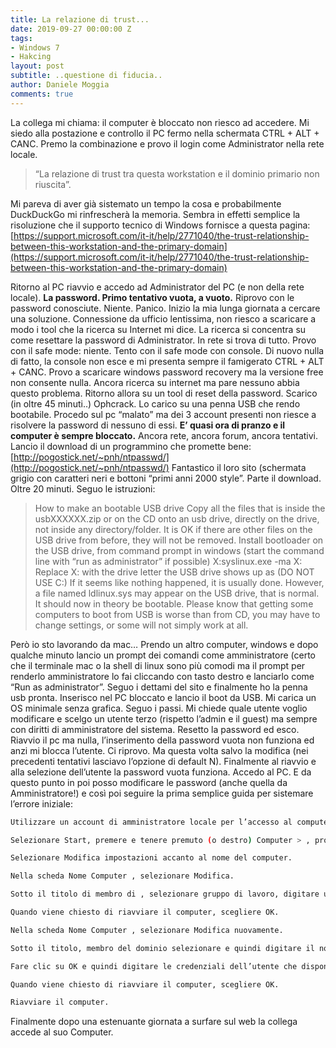 ```yaml
---
title: La relazione di trust...
date: 2019-09-27 00:00:00 Z
tags:
- Windows 7
- Hakcing
layout: post
subtitle: ..questione di fiducia..
author: Daniele Moggia
comments: true
---
```


La collega mi chiama: il computer è bloccato non riesco ad accedere.
Mi siedo alla postazione e controllo il PC fermo nella schermata CTRL + ALT + CANC.
Premo la combinazione e provo il login come Administrator nella rete locale.

> “La relazione di trust tra questa workstation e il dominio primario non riuscita”.

Mi pareva di aver già sistemato un tempo la cosa e probabilmente DuckDuckGo mi rinfrescherà la memoria.
Sembra in effetti semplice la risoluzione che il supporto tecnico di Windows fornisce a questa pagina:
[https://support.microsoft.com/it-it/help/2771040/the-trust-relationship-between-this-workstation-and-the-primary-domain](https://support.microsoft.com/it-it/help/2771040/the-trust-relationship-between-this-workstation-and-the-primary-domain)

Ritorno al PC riavvio e accedo ad Administrator del PC (e non della rete locale).
**La password. Primo tentativo vuota, a vuoto.**
Riprovo con le password conosciute.
Niente.
Panico.
Inizio la mia lunga giornata a cercare una soluzione. Connessione da ufficio lentissima, non riesco a scaricare a modo i tool che la ricerca su Internet mi dice.
La ricerca si concentra su come resettare la password di Administrator. In rete si trova di tutto. Provo con il safe mode: niente.
Tento con il safe mode con console. Di nuovo nulla di fatto, la console non esce e mi presenta sempre il famigerato CTRL + ALT + CANC.
Provo a scaricare windows password recovery ma la versione free non consente nulla.
Ancora ricerca su internet ma pare nessuno abbia questo problema.
Ritorno allora su un tool di reset della password. Scarico (in oltre 45 minuti..) Ophcrack.
Lo carico su una penna USB che rendo bootabile.
Procedo sul pc “malato” ma dei 3 account presenti non riesce a risolvere la password di nessuno di essi.
**E’ quasi ora di pranzo e il computer è sempre bloccato.**
Ancora rete, ancora forum, ancora tentativi.
Lancio il download di un programmino che promette bene: [http://pogostick.net/~pnh/ntpasswd/](http://pogostick.net/~pnh/ntpasswd/)
Fantastico il loro sito (schermata grigio con caratteri neri e bottoni “primi anni 2000 style”. Parte il download. Oltre 20 minuti.
Seguo le istruzioni:
>How to make an bootable USB drive
Copy all the files that is inside the usbXXXXXX.zip or on the CD onto an usb drive, directly on the drive, not inside any directory/folder.
It is OK if there are other files on the USB drive from before, they will not be removed.
Install bootloader on the USB drive, from command prompt in windows (start the command line with “run as administrator” if possible)
X:syslinux.exe -ma X:
Replace X: with the drive letter the USB drive shows up as (DO NOT USE C:)
If it seems like nothing happened, it is usually done.
However, a file named ldlinux.sys may appear on the USB drive, that is normal.
It should now in theory be bootable.
Please know that getting some computers to boot from USB is worse than from CD, you may have to change settings, or some will not simply work at all.

Però io sto lavorando da mac… Prendo un altro computer, windows e dopo qualche minuto lancio un prompt dei comandi come amministratore (certo che il terminale mac o la shell di linux sono più comodi ma il prompt per renderlo amministratore lo fai cliccando con tasto destro e lanciarlo come “Run as administrator”.
Seguo i dettami del sito e finalmente ho la penna usb pronta.
Inserisco nel PC bloccato e lancio il boot da USB.
Mi carica un OS minimale senza grafica. Seguo i passi.
Mi chiede quale utente voglio modificare e scelgo un utente terzo (rispetto l’admin e il guest) ma sempre con diritti di amministratore del sistema.
Resetto la password ed esco.
Riavvio il pc ma nulla, l’inserimento della password vuota non funziona ed anzi mi blocca l’utente.
Ci riprovo. Ma questa volta salvo la modifica (nei precedenti tentativi lasciavo l’opzione di default N).
Finalmente al riavvio e alla selezione dell’utente la password vuota funziona.
Accedo al PC. E da questo punto in poi posso modificare le password (anche quella da Amministratore!) e così poi seguire la prima semplice guida per sistemare l’errore iniziale:


```sh
Utilizzare un account di amministratore locale per l’accesso al computer.
```
```sh
Selezionare Start, premere e tenere premuto (o destro) Computer > , proprietà.
```
```sh
Selezionare Modifica impostazioni accanto al nome del computer.
```
```sh
Nella scheda Nome Computer , selezionare Modifica.
```
```sh
Sotto il titolo di membro di , selezionare gruppo di lavoro, digitare un nome di gruppo di lavoro e quindi scegliere OK.
```
```sh
Quando viene chiesto di riavviare il computer, scegliere OK.
```
```sh
Nella scheda Nome Computer , selezionare Modifica nuovamente.
```
```sh
Sotto il titolo, membro del dominio selezionare e quindi digitare il nome di dominio.
```
```sh
Fare clic su OK e quindi digitare le credenziali dell’utente che disponga delle autorizzazioni nel dominio.
```
```sh
Quando viene chiesto di riavviare il computer, scegliere OK.
```
```sh
Riavviare il computer.
```
Finalmente dopo una estenuante giornata a surfare sul web la collega accede al suo Computer.

